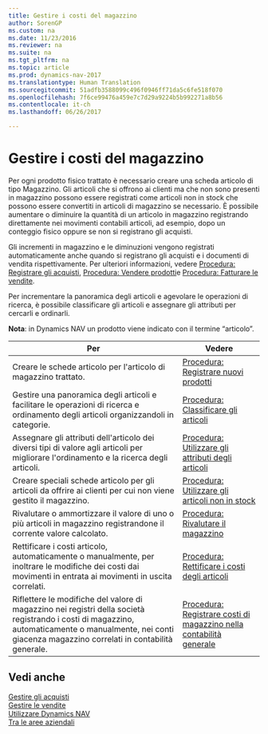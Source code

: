 ```yaml
---
title: Gestire i costi del magazzino
author: SorenGP
ms.custom: na
ms.date: 11/23/2016
ms.reviewer: na
ms.suite: na
ms.tgt_pltfrm: na
ms.topic: article
ms.prod: dynamics-nav-2017
ms.translationtype: Human Translation
ms.sourcegitcommit: 51adfb3588099c496f0946ff71da5c6fe518f070
ms.openlocfilehash: 7f6ce99476a459e7c7d29a9224b5b992271a8b56
ms.contentlocale: it-ch
ms.lasthandoff: 06/26/2017

---
```


# <a name="manage-inventory"></a>Gestire i costi del magazzino
Per ogni prodotto fisico trattato è necessario creare una scheda articolo di tipo Magazzino. Gli articoli che si offrono ai clienti ma che non sono presenti in magazzino possono essere registrati come articoli non in stock che possono essere convertiti in articoli di magazzino se necessario. È possibile aumentare o diminuire la quantità di un articolo in magazzino registrando direttamente nei movimenti contabili articoli, ad esempio, dopo un conteggio fisico oppure se non si registrano gli acquisti.

Gli incrementi in magazzino e le diminuzioni vengono registrati automaticamente anche quando si registrano gli acquisti e i documenti di vendita rispettivamente. Per ulteriori informazioni, vedere [Procedura: Registrare gli acquisti](purchasing-how-record-purchases.md), [Procedura: Vendere prodotti](sales-how-sell-products.md)e [Procedura: Fatturare le vendite](sales-how-invoice-sales.md).

Per incrementare la panoramica degli articoli e agevolare le operazioni di ricerca, è possibile classificare gli articoli e assegnare gli attributi per cercarli e ordinarli.   

**Nota**: in Dynamics NAV un prodotto viene indicato con il termine “articolo”.

|Per |Vedere |
|---|----|
|Creare le schede articolo per l'articolo di magazzino trattato.|[Procedura: Registrare nuovi prodotti](inventory-how-register-new-products.md)|
|Gestire una panoramica degli articoli e facilitare le operazioni di ricerca e ordinamento degli articoli organizzandoli in categorie.|[Procedura: Classificare gli articoli](inventory-how-categorize-items.md)|  
|Assegnare gli attributi dell'articolo dei diversi tipi di valore agli articoli per migliorare l'ordinamento e la ricerca degli articoli.|[Procedura: Utilizzare gli attributi degli articoli](inventory-how-work-item-attributes.md)|
|Creare speciali schede articolo per gli articoli da offrire ai clienti per cui non viene gestito il magazzino.|[Procedura: Utilizzare gli articoli non in stock](inventory-how-work-nonstock-items.md)|
|Rivalutare o ammortizzare il valore di uno o più articoli in magazzino registrandone il corrente valore calcolato.|[Procedura: Rivalutare il magazzino](inventory-how-revalue-inventory.md)|
|Rettificare i costi articolo, automaticamente o manualmente, per inoltrare le modifiche dei costi dai movimenti in entrata ai movimenti in uscita correlati.|[Procedura: Rettificare i costi degli articoli](inventory-how-adjust-item-costs.md)|
|Riflettere le modifiche del valore di magazzino nei registri della società registrando i costi di magazzino, automaticamente o manualmente, nei conti giacenza magazzino correlati in contabilità generale.|[Procedura: Registrare costi di magazzino nella contabilità generale](inventory-how-post-inventory-cost-gl.md)|

## <a name="see-also"></a>Vedi anche  
[Gestire gli acquisti](purchasing-manage-purchasing.md)  
[Gestire le vendite](sales-manage-sales.md)  
[Utilizzare Dynamics NAV](ui-work-product.md)  
[Tra le aree aziendali](ui-across-business-areas.md)

